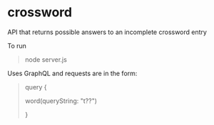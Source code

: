 # crossword
API that returns possible answers to an incomplete crossword entry

To run

  > node server.js

Uses GraphQL and requests are in the form: 

>query {
>
> word(queryString: "t??")
>
>}
